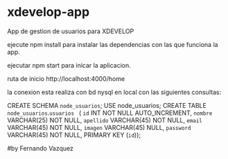 # xdevelop-app
App de gestion de usuarios para XDEVELOP


ejecute  npm install  para instalar  las dependencias con las que funciona la app.

ejecutar npm start para inicar la aplicacion.

ruta  de inicio http://localhost:4000/home

la conexion esta  realiza con  bd nysql en local con las siguientes consultas:

CREATE SCHEMA `node_usuarios`;
USE node_usuarios;
CREATE TABLE `node_usuarios`.`usuarios ` (
  `id` INT NOT NULL AUTO_INCREMENT,
  `nombre` VARCHAR(25) NOT NULL,
  `apellido` VARCHAR(45) NOT NULL,
  `email` VARCHAR(45) NOT NULL,
  `imagen` VARCHAR(45) NULL,
  `password` VARCHAR(45) NOT NULL,
  PRIMARY KEY (`id`));




#by Fernando Vazquez

